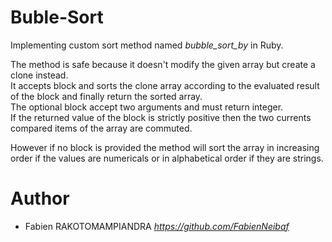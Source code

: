 # Buble-Sort

Implementing custom sort method named _bubble_sort_by_ in Ruby.

The method is safe because it doesn't modify the given array but create a clone instead.  
It accepts block and sorts the clone array according to the evaluated result of the block and finally return the sorted array.  
The optional block accept two arguments and must return integer.  
If the returned value of the block is strictly positive then the two currents compared items of the array are commuted.

However if no block is provided the method will sort the array in increasing order if the values are numericals or in alphabetical order if they are strings.

# Author

- Fabien RAKOTOMAMPIANDRA _https://github.com/FabienNeibaf_
